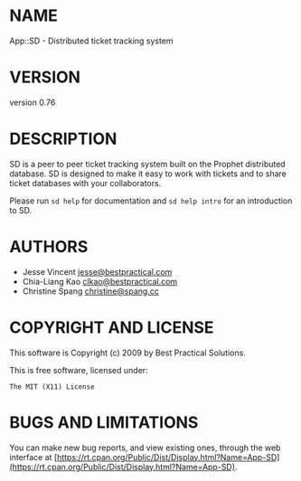 # NAME

App::SD - Distributed ticket tracking system

# VERSION

version 0.76

# DESCRIPTION

SD is a peer to peer ticket tracking system built on the Prophet distributed
database. SD is designed to make it easy to work with tickets and to share
ticket databases with your collaborators.

Please run `sd help` for documentation and `sd help intro` for an
introduction to SD.

# AUTHORS

- Jesse Vincent <jesse@bestpractical.com>
- Chia-Liang Kao <clkao@bestpractical.com>
- Christine Spang <christine@spang.cc>

# COPYRIGHT AND LICENSE

This software is Copyright (c) 2009 by Best Practical Solutions.

This is free software, licensed under:

    The MIT (X11) License

# BUGS AND LIMITATIONS

You can make new bug reports, and view existing ones, through the
web interface at [https://rt.cpan.org/Public/Dist/Display.html?Name=App-SD](https://rt.cpan.org/Public/Dist/Display.html?Name=App-SD).
